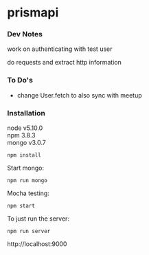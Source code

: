 # prismapi

### Dev Notes

work on authenticating with test user

do requests and extract http information

### To Do's

- change User.fetch to also sync with meetup

### Installation

node v5.10.0<br />
npm 3.8.3<br />
mongo v3.0.7<br />

```
npm install
```

Start mongo:
```
npm run mongo
```

Mocha testing:
```
npm start
```

To just run the server:
```
npm run server
```

http://localhost:9000

